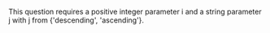 This question requires a positive integer parameter i and a string parameter j with j from {'descending', 'ascending'}.